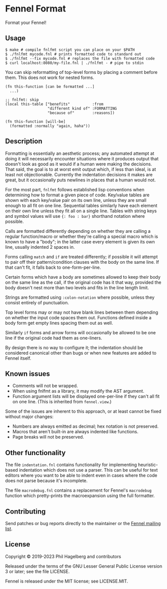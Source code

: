 # Fennel Format

Format your Fennel!

## Usage

    $ make # compile fnlfmt script you can place on your $PATH
    $ ./fnlfmt mycode.fnl # prints formatted code to standard out
    $ ./fnlfmt --fix mycode.fnl # replaces the file with formatted code
    $ curl localhost:8080/my-file.fnl | ./fnlfmt - # pipe to stdin

You can skip reformatting of top-level forms by placing a comment
before them. This does not work for nested forms.

```fennel
(fn this-function [can be formatted ...]
  ...)

;; fnlfmt: skip
(local this-table ["benefits"          :from
                   "different kind of" :FORMATTING
                   "because of"        :reasons])

(fn this-function [will-be]
  (formatted :normally "again, haha"))
```

## Description

Formatting is essentially an aesthetic process; any automated attempt
at doing it will necessarily encounter situations where it produces
output that doesn't look as good as it would if a human were making
the decisions. That said, the goal is to at worst emit output which,
if less than ideal, is at least not objectionable. Currently the
indentation decisions it makes are great, but it occasionally puts
newlines in places that a human would not.

For the most part, `fnlfmt` follows established lisp conventions when
determining how to format a given piece of code. Key/value tables are
shown with each key/value pair on its own line, unless they are small
enough to all fit on one line. Sequential tables similarly have each
element on their own line unless they fit all on a single line. Tables
with string keys and symbol values will use `{: foo : bar}` shorthand
notation where possible.

Calls are formatted differently depending on whether they are calling
a regular function/macro or whether they're calling a special macro
which is known to have a "body"; in the latter case every element is
given its own line, usually indented 2 spaces in.

Forms calling `match` and `if` are treated differently; if possible it
will attempt to pair off their pattern/condition clauses with the body
on the same line. If that can't fit, it falls back to one-form-per-line.

Certain forms which have a body are sometimes allowed to keep their
body on the same line as the call, if the original code has it that
way, provided the body doesn't nest more than two levels and fits in
the line length limit.

Strings are formatted using `:colon-notation` where possible, unless
they consist entirely of punctuation.

Top level forms may or may not have blank lines between them depending on
whether the input code spaces them out. Functions defined inside a
body form get empty lines spacing them out as well.

Similarly `if` forms and arrow forms will occasionally be allowed to
be one line if the original code had them as one-liners.

By design there is no way to configure it; the indentation should be
considered canonical other than bugs or when new features are added to
Fennel itself.

## Known issues

* Comments will not be wrapped.
* When using fnlfmt as a library, it may modify the AST argument.
* Function argument lists will be displayed one-per-line if they can't
  all fit on one line. (This is inherited from `fennel.view`.)

Some of the issues are inherent to this approach, or at least cannot
be fixed without major changes:

* Numbers are always emitted as decimal; hex notation is not preserved.
* Macros that aren't built-in are always indented like functions.
* Page breaks will not be preserved.

## Other functionality

The file `indentation.fnl` contains functionality for implementing
heuristic-based indentation which does not use a parser. This can be
useful for text editors where you want to be able to indent even in
cases where the code does not parse because it's incomplete.

The file `macrodebug.fnl` contains a replacement for Fennel's
`macrodebug` function which pretty-prints the macroexpansion using the
full formatter.

## Contributing

Send patches or bug reports directly to the maintainer or the
[Fennel mailing list](https://lists.sr.ht/%7Etechnomancy/fennel).

## License

Copyright © 2019-2023 Phil Hagelberg and contributors

Released under the terms of the GNU Lesser General Public License
version 3 or later; see the file LICENSE.

Fennel is released under the MIT license; see LICENSE.MIT.
